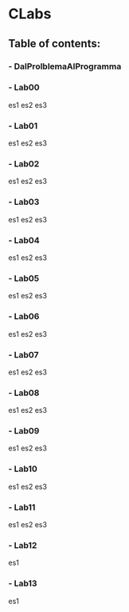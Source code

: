 # CLabs
## Table of contents:
### - DalProlblemaAlProgramma
  
### - Lab00
  es1
  es2
  es3

### - Lab01
  es1
  es2
  es3
  
### - Lab02
  es1
  es2
  es3
  
### - Lab03
  es1
  es2
  es3
  
### - Lab04
  es1
  es2
  es3
  
### - Lab05
  es1
  es2
  es3
  
### - Lab06
  es1
  es2
  es3
  
### - Lab07
  es1
  es2
  es3
  
### - Lab08
  es1
  es2
  es3
  
### - Lab09
  es1
  es2
  es3
  
### - Lab10
  es1
  es2
  es3
  
### - Lab11
  es1
  es2
  es3
  
### - Lab12
  es1
  
### - Lab13
  es1
